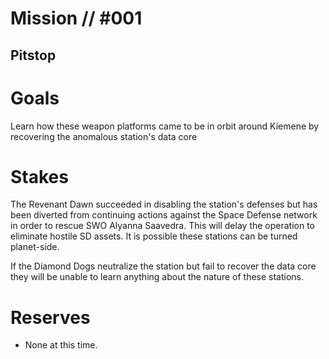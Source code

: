 # Mission // #001
## Pitstop
# Goals
Learn how these weapon platforms came to be in orbit around Kiemene by recovering the anomalous station's data core

# Stakes
The Revenant Dawn succeeded in disabling the station's defenses but has been diverted from continuing actions against the Space Defense network in order to rescue SWO Alyanna Saavedra. This will delay the operation to eliminate hostile SD assets.  It is possible these stations can be turned planet-side.

If the Diamond Dogs neutralize the station but fail to recover the data core they will be unable to learn anything about the nature of these stations.
# Reserves
- None at this time.
